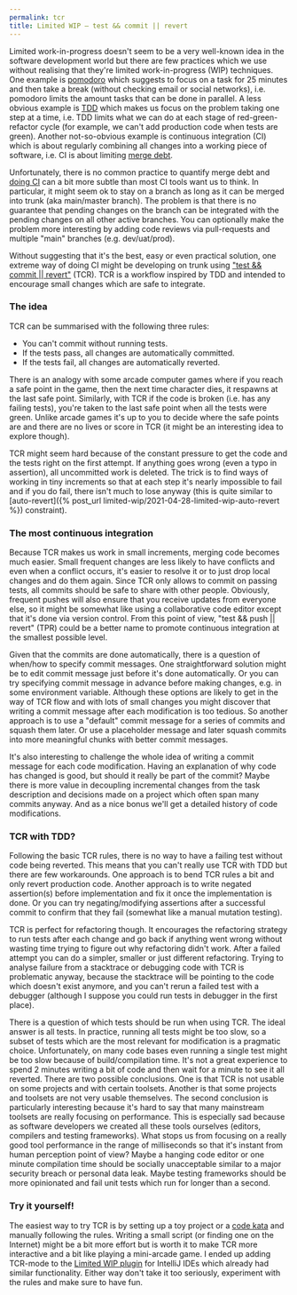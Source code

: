 ```yaml
---
permalink: tcr
title: Limited WIP — test && commit || revert
---
```


Limited work-in-progress doesn't seem to be a very well-known idea in the software development world but there are few practices which we use without realising that they're limited work-in-progress (WIP) techniques. One example is [pomodoro] which suggests to focus on a task for 25 minutes and then take a break (without checking email or social networks), i.e. pomodoro limits the amount tasks that can be done in parallel. A less obvious example is [TDD] which makes us focus on the problem taking one step at a time, i.e. TDD limits what we can do at each stage of red-green-refactor cycle (for example, we can't add production code when tests are green). Another not-so-obvious example is continuous integration (CI) which is about regularly combining all changes into a working piece of software, i.e. CI is about limiting [merge debt].

Unfortunately, there is no common practice to quantify merge debt and [doing CI] can a bit more subtle than most CI tools want us to think. In particular, it might seem ok to stay on a branch as long as it can be merged into trunk (aka main/master branch). The problem is that there is no guarantee that pending changes on the branch can be integrated with the pending changes on all other active branches. You can optionally make the problem more interesting by adding code reviews via pull-requests and multiple "main" branches (e.g. dev/uat/prod).

Without suggesting that it's the best, easy or even practical solution, one extreme way of doing CI might be developing on trunk using ["test && commit \|\| revert"][tcr] (TCR). TCR is a workflow inspired by TDD and intended to encourage small changes which are safe to integrate.


### The idea
TCR can be summarised with the following three rules:
- You can't commit without running tests.
- If the tests pass, all changes are automatically committed.
- If the tests fail, all changes are automatically reverted.

There is an analogy with some arcade computer games where if you reach a safe point in the game, then the next time character dies, it respawns at the last safe point. Similarly, with TCR if the code is broken (i.e. has any failing tests), you're taken to the last safe point when all the tests were green. Unlike arcade games it's up to you to decide where the safe points are and there are no lives or score in TCR (it might be an interesting idea to explore though).

TCR might seem hard because of the constant pressure to get the code and the tests right on the first attempt. If anything goes wrong (even a typo in assertion), all uncommitted work is deleted. The trick is to find ways of working in tiny increments so that at each step it's nearly impossible to fail and if you do fail, there isn't much to lose anyway (this is quite similar to [auto-revert]({% post_url limited-wip/2021-04-28-limited-wip-auto-revert %}) constraint).


### The most continuous integration
Because TCR makes us work in small increments, merging code becomes much easier. Small frequent changes are less likely to have conflicts and even when a conflict occurs, it's easier to resolve it or to just drop local changes and do them again. Since TCR only allows to commit on passing tests, all commits should be safe to share with other people. Obviously, frequent pushes will also ensure that you receive updates from everyone else, so it might be somewhat like using a collaborative code editor except that it's done via version control. From this point of view, "test && push || revert" (TPR) could be a better name to promote continuous integration at the smallest possible level.

Given that the commits are done automatically, there is a question of when/how to specify commit messages. One straightforward solution might be to edit commit message just before it's done automatically. Or you can try specifying commit message in advance before making changes, e.g. in some environment variable. Although these options are likely to get in the way of TCR flow and with lots of small changes you might discover that writing a commit message after each modification is too tedious. So another approach is to use a "default" commit message for a series of commits and squash them later. Or use a placeholder message and later squash commits into more meaningful chunks with better commit messages.

It's also interesting to challenge the whole idea of writing a commit message for each code modification. Having an explanation of why code has changed is good, but should it really be part of the commit? Maybe there is more value in decoupling incremental changes from the task description and decisions made on a project which often span many commits anyway. And as a nice bonus we'll get a detailed history of code modifications.


### TCR with TDD?
Following the basic TCR rules, there is no way to have a failing test without code being reverted. This means that you can't really use TCR with TDD but there are few workarounds. One approach is to bend TCR rules a bit and only revert production code. Another approach is to write negated assertion(s) before implementation and fix it once the implementation is done. Or you can try negating/modifying assertions after a successful commit to confirm that they fail (somewhat like a manual mutation testing).

TCR is perfect for refactoring though. It encourages the refactoring strategy to run tests after each change and go back if anything went wrong without wasting time trying to figure out why refactoring didn't work. After a failed attempt you can do a simpler, smaller or just different refactoring. Trying to analyse failure from a stacktrace or debugging code with TCR is problematic anyway, because the stacktrace will be pointing to the code which doesn't exist anymore, and you can't rerun a failed test with a debugger (although I suppose you could run tests in debugger in the first place).

There is a question of which tests should be run when using TCR. The ideal answer is all tests. In practice, running all tests might be too slow, so a subset of tests which are the most relevant for modification is a pragmatic choice. Unfortunately, on many code bases even running a single test might be too slow because of build/compilation time. It's not a great experience to spend 2 minutes writing a bit of code and then wait for a minute to see it all reverted. There are two possible conclusions. One is that TCR is not usable on some projects and with certain toolsets. Another is that some projects and toolsets are not very usable themselves. The second conclusion is particularly interesting because it's hard to say that many mainstream toolsets are really focusing on performance. This is especially sad because as software developers we created all these tools ourselves (editors, compilers and testing frameworks). What stops us from focusing on a really good tool performance in the range of milliseconds so that it's instant from human perception point of view? Maybe a hanging code editor or one minute compilation time should be socially unacceptable similar to a major security breach or personal data leak. Maybe testing frameworks should be more opinionated and fail unit tests which run for longer than a second.


### Try it yourself!
The easiest way to try TCR is by setting up a toy project or a [code kata] and manually following the rules. Writing a small script (or finding one on the Internet) might be a bit more effort but is worth it to make TCR more interactive and a bit like playing a mini-arcade game. I ended up adding TCR-mode to the [Limited WIP plugin] for IntelliJ IDEs which already had similar functionality. Either way don't take it too seriously, experiment with the rules and make sure to have fun.


[TDD]: http://wiki.c2.com/?TestDrivenDevelopment
[pomodoro]: https://en.wikipedia.org/wiki/Pomodoro_Technique
[Limited WIP plugin]: https://github.com/dkandalov/limited-wip
[tcr]: https://medium.com/@kentbeck_7670/test-commit-revert-870bbd756864
[doing CI]: https://benjiweber.co.uk/blog/2020/02/12/do-you-ci
[merge debt]: http://www.chrisoldwood.com/articles/branching-strategies.html
[tcr variants]: https://medium.com/@tdeniffel/tcr-variants-test-commit-revert-bf6bd84b17d3
[code kata]: http://codekata.com